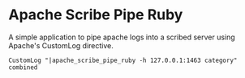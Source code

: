 # Apache Scribe Pipe Ruby

A simple application to pipe apache logs into a scribed server using Apache's CustomLog directive.

    CustomLog "|apache_scribe_pipe_ruby -h 127.0.0.1:1463 category" combined
